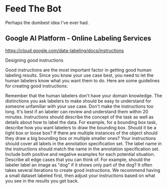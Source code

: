 Feed The Bot
==========

Perhaps the dumbest idea I've ever had.


Google AI Platform - Online Labeling Services
---

https://cloud.google.com/data-labeling/docs/instructions


Designing good instructions

Good instructions are the most important factor in getting good human labeling results. Since you know your use case best, you need to let the human labelers know what you want them to do. Here are some guidelines for creating good instructions:

Remember that the human labelers don't have your domain knowledge. The distinctions you ask labelers to make should be easy to understand for someone unfamiliar with your use case.
Don't make the instructions too long. It's best if an labeler can review and understand them within 20 minutes.
Instructions should describe the concept of the task as well as details about how to label the data. For example, for a bounding box task, describe how you want labelers to draw the bounding box. Should it be a tight box or loose box? If there are multiple instances of the object should they draw a big bounding box or multiple smaller ones?
Your instructions should cover all labels in the annotation specification set. The label name in the instructions should match the name in the annotation specification set.
Include both positive and negative examples for each potential situation.
Describe all edge cases that you can think of. For example, should the labeler label an image as "dog" if it shows only part of the dog?
It often takes several iterations to create good instructions. We recommend having a small dataset labeled first, then adjust your instructions based on what you see in the results you get back.


